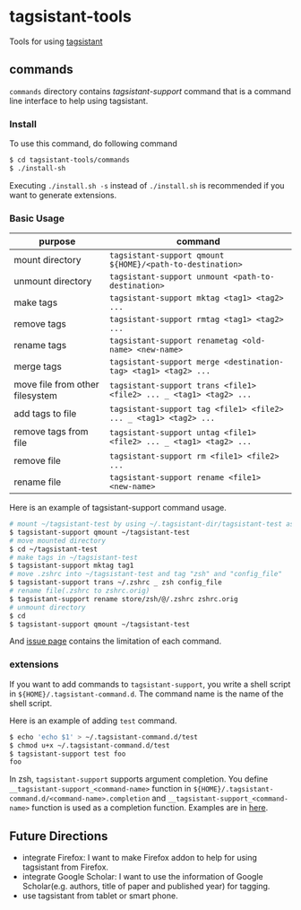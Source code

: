 # tagsistant-tools
Tools for using [tagsistant](http://www.tagsistant.net/)

## commands
`commands` directory contains *tagsistant-support* command that is a command line interface to help using tagsistant.

### Install
To use this command, do following command
```bash
$ cd tagsistant-tools/commands
$ ./install-sh
```
Executing `./install.sh -s` instead of `./install.sh` is recommended if you want to generate extensions.

### Basic Usage

|**purpose**|**command**|
|---|---|
|mount directory|`tagsistant-support qmount ${HOME}/<path-to-destination>`|
|unmount directory|`tagsistant-support unmount <path-to-destination>`|
|make tags|`tagsistant-support mktag <tag1> <tag2> ...`|
|remove tags|`tagsistant-support rmtag <tag1> <tag2> ...`|
|rename tags|`tagsistant-support renametag <old-name> <new-name>`|
|merge tags|`tagsistant-support merge <destination-tag> <tag1> <tag2> ...`|
|move file from other filesystem|`tagsistant-support trans <file1> <file2> ... _ <tag1> <tag2> ...`|
|add tags to file|`tagsistant-support tag <file1> <file2> ... _ <tag1> <tag2> ...`|
|remove tags from file|`tagsistant-support untag <file1> <file2> ... _ <tag1> <tag2> ...`|
|remove file|`tagsistant-support rm <file1> <file2> ...`|
|rename file|`tagsistant-support rename <file1> <new-name>`|

Here is an example of tagsistant-support command usage.

```bash
# mount ~/tagsistant-test by using ~/.tagsistant-dir/tagsistant-test as the repository
$ tagsistant-support qmount ~/tagsistant-test
# move mounted directory
$ cd ~/tagsistant-test
# make tags in ~/tagsistant-test
$ tagsistant-support mktag tag1
# move .zshrc into ~/tagsistant-test and tag "zsh" and "config_file"
$ tagsistant-support trans ~/.zshrc _ zsh config_file
# rename file(.zshrc to zshrc.orig)
$ tagsistant-support rename store/zsh/@/.zshrc zshrc.orig
# unmount directory
$ cd 
$ tagsistant-support qmount ~/tagsistant-test
```

And [issue page](https://github.com/HiroakiMikami/tagsistant-tools/issues) contains the limitation of each command.

### extensions
If you want to add commands to `tagsistant-support`, you write a shell script in `${HOME}/.tagsistant-command.d`. The command name is the name of the shell script.

Here is an example of adding `test` command.
```bash
$ echo 'echo $1' > ~/.tagsistant-command.d/test
$ chmod u+x ~/.tagsistant-command.d/test
$ tagsistant-support test foo
foo
```
In zsh, `tagsistant-support` supports argument completion. You define `__tagsistant-support_<command-name>` function in `${HOME}/.tagsistant-command.d/<command-name>.completion` and `__tagsistant-support_<command-name>` function is used as a completion function. Examples are in [here](https://github.com/HiroakiMikami/tagsistant-tools/tree/master/command/.tagsistant-command.d).

## Future Directions
* integrate Firefox: I want to make Firefox addon to help for using tagsistant from Firefox.
* integrate Google Scholar: I want to use the information of Google Scholar(e.g. authors, title of paper and published year) for tagging.
* use tagsistant from tablet or smart phone.

